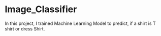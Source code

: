 # Image_Classifier
In this project, I trained Machine Learning Model to predict, if a shirt is T shirt or dress Shirt.

